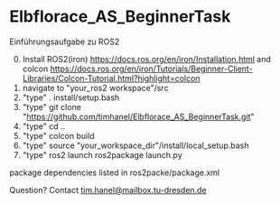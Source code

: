 # Elbflorace_AS_BeginnerTask
 Einführungsaufgabe zu ROS2
 
 0. Install ROS2(iron) https://docs.ros.org/en/iron/Installation.html and 
	colcon https://docs.ros.org/en/iron/Tutorials/Beginner-Client-Libraries/Colcon-Tutorial.html?highlight=colcon
1.  navigate to "your_ros2 workspace"/src
2. "type" . install/setup.bash
3. "type" git clone "https://github.com/timhanel/Elbflorace_AS_BeginnerTask.git"
4. "type" cd .. 
5. "type" colcon build
6. "type" source "your_workspace_dir"/install/local_setup.bash
7. "type" ros2 launch ros2package launch.py

package dependencies listed in ros2packe/package.xml

Question? Contact tim.hanel@mailbox.tu-dresden.de
